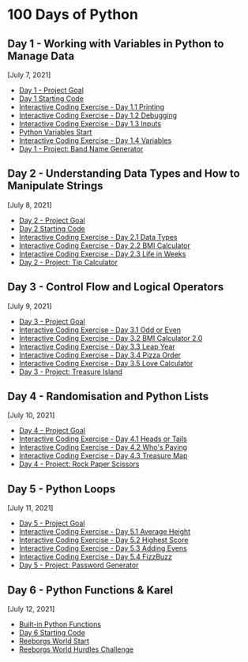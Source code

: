 # 100 Days of Python

## Day 1 - Working with Variables in Python to Manage Data
[July 7, 2021]

* [Day 1 - Project Goal](https://band-name-generator-end.appbrewery.repl.run)
* [Day 1 Starting Code](https://replit.com/@asamanta237/day-1-printing-start)
* [Interactive Coding Exercise - Day 1.1 Printing](https://replit.com/@asamanta237/day-1-1-exercise)
* [Interactive Coding Exercise - Day 1.2 Debugging](https://replit.com/@asamanta237/day-1-2-exercise)
* [Interactive Coding Exercise - Day 1.3 Inputs](https://replit.com/@asamanta237/day-1-3-exercise)
* [Python Variables Start](https://replit.com/@asamanta237/day-1-variables-start)
* [Interactive Coding Exercise - Day 1.4 Variables](https://replit.com/@asamanta237/day-1-4-exercise)
* [Day 1 - Project: Band Name Generator](https://replit.com/@asamanta237/band-name-generator#main.py)


## Day 2 - Understanding Data Types and How to Manipulate Strings
[July 8, 2021]

* [Day 2 - Project Goal](https://tip-calculator-end.appbrewery.repl.run)
* [Day 2 Starting Code](https://replit.com/@asamanta237/day-2-start)
* [Interactive Coding Exercise - Day 2.1 Data Types](https://replit.com/@asamanta237/day-2-1-exercise)
* [Interactive Coding Exercise - Day 2.2 BMI Calculator](https://replit.com/@asamanta237/day-2-2-exercise)
* [Interactive Coding Exercise - Day 2.3 Life in Weeks](https://replit.com/@asamanta237/day-2-3-exercise)
* [Day 2 - Project: Tip Calculator](https://replit.com/@asamanta237/tip-calculator#main.py)


## Day 3 - Control Flow and Logical Operators
[July 9, 2021]

* [Day 3 - Project Goal](https://treasure-island-end.appbrewery.repl.run)
* [Interactive Coding Exercise - Day 3.1 Odd or Even](https://replit.com/@asamanta237/day-3-1-exercise)
* [Interactive Coding Exercise - Day 3.2 BMI Calculator 2.0](https://replit.com/@asamanta237/day-3-2-exercise)
* [Interactive Coding Exercise - Day 3.3 Leap Year](https://replit.com/@asamanta237/day-3-3-exercise)
* [Interactive Coding Exercise - Day 3.4 Pizza Order](https://replit.com/@asamanta237/day-3-4-exercise)
* [Interactive Coding Exercise - Day 3.5 Love Calculator](https://replit.com/@asamanta237/day-3-5-exercise)
* [Day 3 - Project: Treasure Island](https://replit.com/@asamanta237/treasure-island)

## Day 4 - Randomisation and Python Lists
[July 10, 2021]

* [Day 4 - Project Goal](https://rock-paper-scissors-end.appbrewery.repl.run)
* [Interactive Coding Exercise - Day 4.1 Heads or Tails](https://replit.com/@asamanta237/day-4-1-exercise)
* [Interactive Coding Exercise - Day 4.2 Who's Paying](https://replit.com/@asamanta237/day-4-2-exercise)
* [Interactive Coding Exercise - Day 4.3 Treasure Map](https://replit.com/@asamanta237/day-4-3-exercise)
* [Day 4 - Project: Rock Paper Scissors](https://replit.com/@asamanta237/rock-paper-scissors)

## Day 5 - Python Loops
[July 11, 2021]

* [Day 5 - Project Goal](https://password-generator-end.appbrewery.repl.run)
* [Interactive Coding Exercise - Day 5.1 Average Height](https://replit.com/@asamanta237/day-5-1-exercise)
* [Interactive Coding Exercise - Day 5.2 Highest Score](https://replit.com/@asamanta237/day-5-2-exercise)
* [Interactive Coding Exercise - Day 5.3 Adding Evens](https://replit.com/@asamanta237/day-5-3-exercise)
* [Interactive Coding Exercise - Day 5.4 FizzBuzz](https://replit.com/@asamanta237/day-5-4-exercise)
* [Day 5 - Project: Password Generator](https://replit.com/@asamanta237/password-generator)

## Day 6 - Python Functions & Karel
[July 12, 2021]

* [Built-in Python Functions](https://docs.python.org/3/library/functions.html)
* [Day 6 Starting Code](https://replit.com/@asamanta237/day-6-start)
* [Reeborgs World Start](https://reeborg.ca/reeborg.html?lang=en&mode=python&menu=worlds%2Fmenus%2Freeborg_intro_en.json&name=Alone&url=worlds%2Ftutorial_en%2Falone.json)
* [Reeborgs World Hurdles Challenge](https://reeborg.ca/reeborg.html?lang=en&mode=python&menu=worlds%2Fmenus%2Freeborg_intro_en.json&name=Hurdle%201&url=worlds%2Ftutorial_en%2Fhurdle1.json)